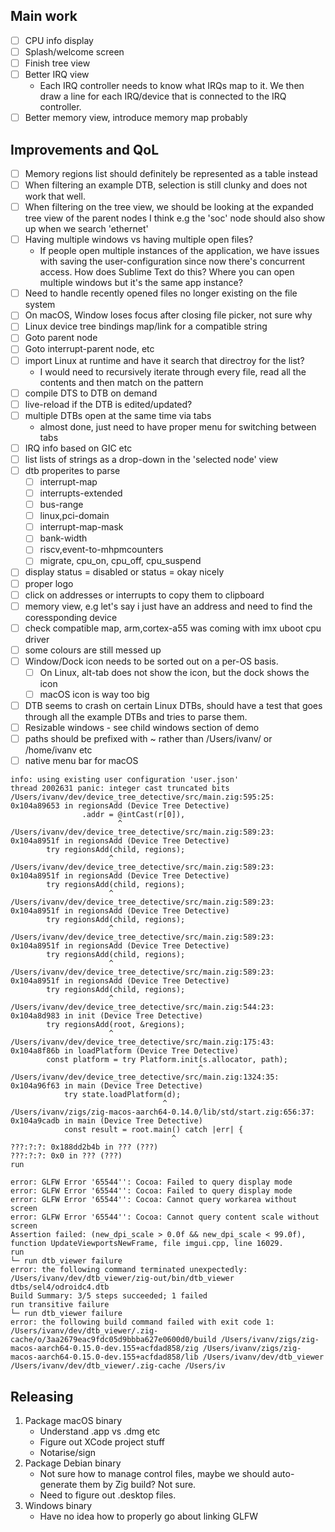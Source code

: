 ## Main work

* [ ] CPU info display
* [ ] Splash/welcome screen
* [ ] Finish tree view
* [ ] Better IRQ view
    * Each IRQ controller needs to know what IRQs map to it. We then draw a line for
      each IRQ/device that is connected to the IRQ controller.
* [ ] Better memory view, introduce memory map probably

## Improvements and QoL

* [ ] Memory regions list should definitely be represented as a table instead
* [ ] When filtering an example DTB, selection is still clunky and does not work that well.
* [ ] When filtering on the tree view, we should be looking at the expanded tree view
      of the parent nodes I think e.g the 'soc' node should also show up when we search 'ethernet'
* [ ] Having multiple windows vs having multiple open files?
    * If people open multiple instances of the application, we have issues with saving the
      user-configuration since now there's concurrent access.
      How does Sublime Text do this? Where you can open multiple windows but it's the same app
      instance?
* [ ] Need to handle recently opened files no longer existing on the file system
* [ ] On macOS, Window loses focus after closing file picker, not sure why
* [ ] Linux device tree bindings map/link for a compatible string
* [ ] Goto parent node
* [ ] Goto interrupt-parent node, etc
* [ ] import Linux at runtime and have it search that directroy for the list?
    * I would need to recursively iterate through every file, read all the contents
      and then match on the pattern
* [ ] compile DTS to DTB on demand
* [ ] live-reload if the DTB is edited/updated?
* [ ] multiple DTBs open at the same time via tabs
    * almost done, just need to have proper menu for switching between tabs
* [ ] IRQ info based on GIC etc
* [ ] list lists of strings as a drop-down in the 'selected node' view
* [ ] dtb properites to parse
    * [ ] interrupt-map
    * [ ] interrupts-extended
    * [ ] bus-range
    * [ ] linux,pci-domain
    * [ ] interrupt-map-mask
    * [ ] bank-width
    * [ ] riscv,event-to-mhpmcounters
    * [ ] migrate, cpu_on, cpu_off, cpu_suspend
* [ ] display status = disabled or status = okay nicely
* [ ] proper logo
* [ ] click on addresses or interrupts to copy them to clipboard
* [ ] memory view, e.g let's say i just have an address and need to find the
      coressponding device
* [ ] check compatible map, arm,cortex-a55 was coming with imx uboot cpu driver
* [ ] some colours are still messed up
* [ ] Window/Dock icon needs to be sorted out on a per-OS basis.
    * [ ] On Linux, alt-tab does not show the icon, but the dock shows the icon
    * [ ] macOS icon is way too big
* [ ] DTB seems to crash on certain Linux DTBs, should have a test that goes
      through all the example DTBs and tries to parse them.
* [ ] Resizable windows - see child windows section of demo
* [ ] paths should be prefixed with ~ rather than /Users/ivanv/ or /home/ivanv etc
* [ ] native menu bar for macOS

```
info: using existing user configuration 'user.json'
thread 2002631 panic: integer cast truncated bits
/Users/ivanv/dev/device_tree_detective/src/main.zig:595:25: 0x104a89653 in regionsAdd (Device Tree Detective)
                .addr = @intCast(r[0]),
                        ^
/Users/ivanv/dev/device_tree_detective/src/main.zig:589:23: 0x104a8951f in regionsAdd (Device Tree Detective)
        try regionsAdd(child, regions);
                      ^
/Users/ivanv/dev/device_tree_detective/src/main.zig:589:23: 0x104a8951f in regionsAdd (Device Tree Detective)
        try regionsAdd(child, regions);
                      ^
/Users/ivanv/dev/device_tree_detective/src/main.zig:589:23: 0x104a8951f in regionsAdd (Device Tree Detective)
        try regionsAdd(child, regions);
                      ^
/Users/ivanv/dev/device_tree_detective/src/main.zig:589:23: 0x104a8951f in regionsAdd (Device Tree Detective)
        try regionsAdd(child, regions);
                      ^
/Users/ivanv/dev/device_tree_detective/src/main.zig:589:23: 0x104a8951f in regionsAdd (Device Tree Detective)
        try regionsAdd(child, regions);
                      ^
/Users/ivanv/dev/device_tree_detective/src/main.zig:544:23: 0x104a8d983 in init (Device Tree Detective)
        try regionsAdd(root, &regions);
                      ^
/Users/ivanv/dev/device_tree_detective/src/main.zig:175:43: 0x104a8f86b in loadPlatform (Device Tree Detective)
        const platform = try Platform.init(s.allocator, path);
                                          ^
/Users/ivanv/dev/device_tree_detective/src/main.zig:1324:35: 0x104a96f63 in main (Device Tree Detective)
            try state.loadPlatform(d);
                                  ^
/Users/ivanv/zigs/zig-macos-aarch64-0.14.0/lib/std/start.zig:656:37: 0x104a9cadb in main (Device Tree Detective)
            const result = root.main() catch |err| {
                                    ^
???:?:?: 0x188dd2b4b in ??? (???)
???:?:?: 0x0 in ??? (???)
run
```

```
error: GLFW Error '65544'': Cocoa: Failed to query display mode
error: GLFW Error '65544'': Cocoa: Failed to query display mode
error: GLFW Error '65544'': Cocoa: Cannot query workarea without screen
error: GLFW Error '65544'': Cocoa: Cannot query content scale without screen
Assertion failed: (new_dpi_scale > 0.0f && new_dpi_scale < 99.0f), function UpdateViewportsNewFrame, file imgui.cpp, line 16029.
run
└─ run dtb_viewer failure
error: the following command terminated unexpectedly:
/Users/ivanv/dev/dtb_viewer/zig-out/bin/dtb_viewer dtbs/sel4/odroidc4.dtb
Build Summary: 3/5 steps succeeded; 1 failed
run transitive failure
└─ run dtb_viewer failure
error: the following build command failed with exit code 1:
/Users/ivanv/dev/dtb_viewer/.zig-cache/o/3aa2679eac9fdc05d9bbba627e0600d0/build /Users/ivanv/zigs/zig-macos-aarch64-0.15.0-dev.155+acfdad858/zig /Users/ivanv/zigs/zig-macos-aarch64-0.15.0-dev.155+acfdad858/lib /Users/ivanv/dev/dtb_viewer /Users/ivanv/dev/dtb_viewer/.zig-cache /Users/iv
```

## Releasing

1. Package macOS binary
    * Understand .app vs .dmg etc
    * Figure out XCode project stuff
    * Notarise/sign
2. Package Debian binary
    * Not sure how to manage control files, maybe we should auto-generate them
      by Zig build? Not sure.
    * Need to figure out .desktop files.
3. Windows binary
    * Have no idea how to properly go about linking GLFW
